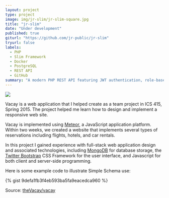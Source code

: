 ```yaml
---
layout: project
type: project
image: img/jr-slim/jr-slim-square.jpg
title: "jr-slim"
date: "Under development"
published: true
giturl: "https://github.com/jr-public/jr-slim"
tryurl: false
labels:
  - PHP
  - Slim Framework
  - Docker
  - PostgreSQL
  - REST API
  - GitHub
summary: "A modern PHP REST API featuring JWT authentication, role-based permissions, and comprehensive validation.<br />Demonstrates clean architecture with Docker containerization and extensive testing."
---
```


<img class="img-fluid" src="../img/vacay/vacay-home-page.png">

Vacay is a web application that I helped create as a team project in ICS 415, Spring 2015. The project helped me learn how to design and implement a responsive web site.

Vacay is implemented using [Meteor](http://meteor.com), a JavaScript application platform. Within two weeks, we created a website that implements several types of reservations including flights, hotels, and car rentals.

In this project I gained experience with full-stack web application design and associated technologies, including [MongoDB](http://mongodb.com) for database storage, the [Twitter Bootstrap](http://getbootstrap.com/) CSS Framework for the user interface, and Javascript for both client and server-side programming. 

Here is some example code to illustrate Simple Schema use:

{% gist 9defa1fb3f4eb593ba5fa9eacedca960 %}
 
Source: <a href="https://github.com/theVacay/vacay">theVacay/vacay</a>
